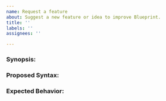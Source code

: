 ```yaml
---
name: Request a feature
about: Suggest a new feature or idea to improve Blueprint.
title: ''
labels: ''
assignees: ''

---
```


<!-- PLEASE COMPLETE THE TEMPLATE -->

### Synopsis:


### Proposed Syntax:


### Expected Behavior:
